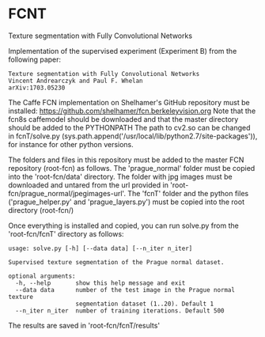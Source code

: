 # FCNT
Texture segmentation with Fully Convolutional Networks

Implementation of the supervised experiment (Experiment B) from the following paper:

    Texture segmentation with Fully Convolutional Networks
    Vincent Andrearczyk and Paul F. Whelan
    arXiv:1703.05230

The Caffe FCN implementation on Shelhamer's GitHub repository must be installed:
https://github.com/shelhamer/fcn.berkeleyvision.org
Note that the fcn8s caffemodel should be downloaded and that the master directory should be added to the PYTHONPATH
The path to cv2.so can be changed in fcnT/solve.py (sys.path.append('/usr/local/lib/python2.7/site-packages')), for instance for other python versions.


The folders and files in this repository must be added to the master FCN repository (root-fcn) as follows.
The 'prague_normal' folder must be copied into the 'root-fcn/data' directory.
The folder with jpg images must be downloaded and untared from the url provided in 'root-fcn/prague_normal/jpegimages-url'.
The 'fcnT' folder and the python files ('prague_helper.py' and 'prague_layers.py') must be copied into the root directory (root-fcn/)

Once everything is installed and copied, you can run solve.py from the 'root-fcn/fcnT' directory as follows:

    usage: solve.py [-h] [--data data] [--n_iter n_iter]

    Supervised texture segmentation of the Prague normal dataset.
    
    optional arguments:
      -h, --help       show this help message and exit
      --data data      number of the test image in the Prague normal texture
                       segmentation dataset (1..20). Default 1
      --n_iter n_iter  number of training iterations. Default 500

The results are saved in 'root-fcn/fcnT/results'

